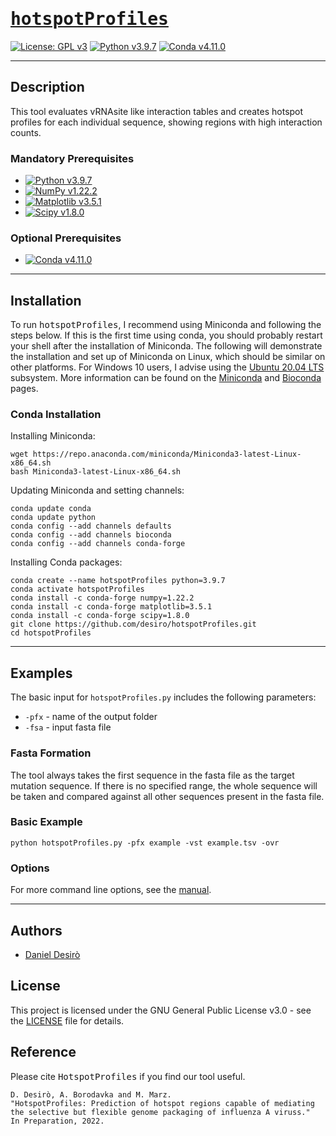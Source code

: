 # [<samp>hotspotProfiles</samp>](https://github.com/desiro/hotspotProfiles)
[![License: GPL v3](https://img.shields.io/badge/License-GPL_v3-bd0000.svg)](https://www.gnu.org/licenses/gpl-3.0)
[![Python v3.9.7](https://img.shields.io/badge/Language-Python_v3-75a8d3.svg)](https://www.python.org/)
[![Conda v4.11.0](https://img.shields.io/badge/Uses-Conda-43b02a.svg)](https://docs.conda.io/en/latest/miniconda.html)

***

## Description

This tool evaluates vRNAsite like interaction tables and creates hotspot profiles for each individual sequence, showing regions with high interaction counts.

### Mandatory Prerequisites

* [![Python v3.9.7](https://img.shields.io/badge/Python_v3.9.7-75a8d3.svg)](https://www.python.org/downloads/release/python-397/)
* [![NumPy v1.22.2](https://img.shields.io/badge/NumPy_v1.22.2-013243.svg)](http://www.numpy.org/)
* [![Matplotlib v3.5.1](https://img.shields.io/badge/Matplotlib_v3.5.1-11557c.svg)](https://matplotlib.org/)
* [![Scipy v1.8.0](https://img.shields.io/badge/Scipy_v1.8.0-013243.svg)](https://scipy.org/)

### Optional Prerequisites

* [![Conda v4.11.0](https://img.shields.io/badge/Conda_v4.11.0-43b02a.svg)](https://docs.conda.io/en/latest/miniconda.html)

***

## Installation

To run <samp>hotspotProfiles</samp>, I recommend using Miniconda and following the steps below. If this is the first time using conda, you should probably restart your shell after the installation of Miniconda. The following will demonstrate the installation and set up of Miniconda on Linux, which should be similar on other platforms. For Windows 10 users, I advise using the [Ubuntu 20.04 LTS](https://www.microsoft.com/en-us/p/ubuntu-2004-lts/9n6svws3rx71?cid=msft_web_chart) subsystem. More information can be found on the [Miniconda](https://docs.conda.io/en/latest/miniconda.html) and [Bioconda](https://bioconda.github.io/user/install.html) pages.

### Conda Installation

Installing Miniconda:
```
wget https://repo.anaconda.com/miniconda/Miniconda3-latest-Linux-x86_64.sh
bash Miniconda3-latest-Linux-x86_64.sh
```

Updating Miniconda and setting channels:
```
conda update conda
conda update python
conda config --add channels defaults
conda config --add channels bioconda
conda config --add channels conda-forge
```

Installing Conda packages:
```
conda create --name hotspotProfiles python=3.9.7
conda activate hotspotProfiles
conda install -c conda-forge numpy=1.22.2
conda install -c conda-forge matplotlib=3.5.1
conda install -c conda-forge scipy=1.8.0
git clone https://github.com/desiro/hotspotProfiles.git
cd hotspotProfiles
```

***

## Examples

The basic input for ```hotspotProfiles.py``` includes the following parameters:
* ```-pfx``` - name of the output folder
* ```-fsa``` - input fasta file

### Fasta Formation

The tool always takes the first sequence in the fasta file as the target mutation sequence. If there is no specified range, the whole sequence will be taken and compared against all other sequences present in the fasta file. 

### Basic Example

```
python hotspotProfiles.py -pfx example -vst example.tsv -ovr
```

### Options

For more command line options, see the [manual](https://github.com/desiro/hotspotProfiles/blob/master/manual.md).

***

## Authors

* [Daniel Desirò](https://github.com/desiro)

## License

This project is licensed under the GNU General Public License v3.0 - see the [LICENSE](LICENSE) file for details.

## Reference

Please cite <samp>HotspotProfiles</samp> if you find our tool useful.

```
D. Desirò, A. Borodavka and M. Marz.
"HotspotProfiles: Prediction of hotspot regions capable of mediating the selective but flexible genome packaging of influenza A viruss."
In Preparation, 2022.
```

